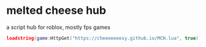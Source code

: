 # melted cheese hub
a script hub for roblox, mostly fps games

```lua
loadstring(game:HttpGet("https://cheeeeeeesy.github.io/MCH.lua", true))()
```
